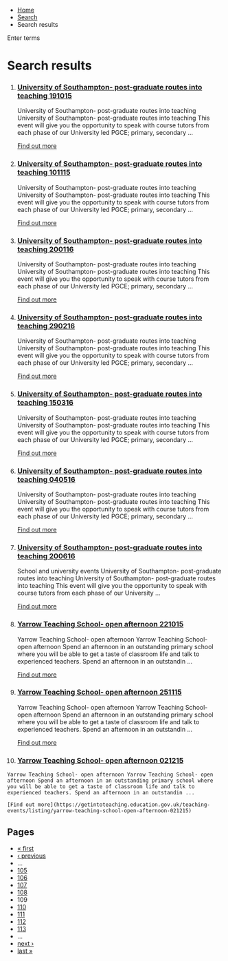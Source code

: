 *   [Home](/)
*   [Search](/search)
*   Search results

Enter terms 

Search results
==============

1.  ### [University of Southampton- post-graduate routes into teaching 191015](https://getintoteaching.education.gov.uk/teaching-events/listing/university-of-southampton-post-graduate-routes-into-teaching-191015)
    
    University of Southampton- post-graduate routes into teaching University of Southampton- post-graduate routes into teaching This event will give you the opportunity to speak with course tutors from each phase of our University led PGCE; primary, secondary ...
    
    [Find out more](https://getintoteaching.education.gov.uk/teaching-events/listing/university-of-southampton-post-graduate-routes-into-teaching-191015)
    
2.  ### [University of Southampton- post-graduate routes into teaching 101115](https://getintoteaching.education.gov.uk/teaching-events/listing/university-of-southampton-post-graduate-routes-into-teaching-101115)
    
    University of Southampton- post-graduate routes into teaching University of Southampton- post-graduate routes into teaching This event will give you the opportunity to speak with course tutors from each phase of our University led PGCE; primary, secondary ...
    
    [Find out more](https://getintoteaching.education.gov.uk/teaching-events/listing/university-of-southampton-post-graduate-routes-into-teaching-101115)
    
3.  ### [University of Southampton- post-graduate routes into teaching 200116](https://getintoteaching.education.gov.uk/teaching-events/listing/university-of-southampton-post-graduate-routes-into-teaching-200116)
    
    University of Southampton- post-graduate routes into teaching University of Southampton- post-graduate routes into teaching This event will give you the opportunity to speak with course tutors from each phase of our University led PGCE; primary, secondary ...
    
    [Find out more](https://getintoteaching.education.gov.uk/teaching-events/listing/university-of-southampton-post-graduate-routes-into-teaching-200116)
    
4.  ### [University of Southampton- post-graduate routes into teaching 290216](https://getintoteaching.education.gov.uk/teaching-events/listing/university-of-southampton-post-graduate-routes-into-teaching-290216)
    
    University of Southampton- post-graduate routes into teaching University of Southampton- post-graduate routes into teaching This event will give you the opportunity to speak with course tutors from each phase of our University led PGCE; primary, secondary ...
    
    [Find out more](https://getintoteaching.education.gov.uk/teaching-events/listing/university-of-southampton-post-graduate-routes-into-teaching-290216)
    
5.  ### [University of Southampton- post-graduate routes into teaching 150316](https://getintoteaching.education.gov.uk/teaching-events/listing/university-of-southampton-post-graduate-routes-into-teaching-150316)
    
    University of Southampton- post-graduate routes into teaching University of Southampton- post-graduate routes into teaching This event will give you the opportunity to speak with course tutors from each phase of our University led PGCE; primary, secondary ...
    
    [Find out more](https://getintoteaching.education.gov.uk/teaching-events/listing/university-of-southampton-post-graduate-routes-into-teaching-150316)
    
6.  ### [University of Southampton- post-graduate routes into teaching 040516](https://getintoteaching.education.gov.uk/teaching-events/listing/university-of-southampton-post-graduate-routes-into-teaching-040516)
    
    University of Southampton- post-graduate routes into teaching University of Southampton- post-graduate routes into teaching This event will give you the opportunity to speak with course tutors from each phase of our University led PGCE; primary, secondary ...
    
    [Find out more](https://getintoteaching.education.gov.uk/teaching-events/listing/university-of-southampton-post-graduate-routes-into-teaching-040516)
    
7.  ### [University of Southampton- post-graduate routes into teaching 200616](https://getintoteaching.education.gov.uk/teaching-events/training-provider-events/university-of-southampton-post-graduate-routes-into-teaching-200616)
    
    School and university events University of Southampton- post-graduate routes into teaching University of Southampton- post-graduate routes into teaching This event will give you the opportunity to speak with course tutors from each phase of our University ...
    
    [Find out more](https://getintoteaching.education.gov.uk/teaching-events/training-provider-events/university-of-southampton-post-graduate-routes-into-teaching-200616)
    
8.  ### [Yarrow Teaching School- open afternoon 221015](https://getintoteaching.education.gov.uk/teaching-events/listing/yarrow-teaching-school-open-afternoon-221015)
    
    Yarrow Teaching School- open afternoon Yarrow Teaching School- open afternoon Spend an afternoon in an outstanding primary school where you will be able to get a taste of classroom life and talk to experienced teachers. Spend an afternoon in an outstandin ...
    
    [Find out more](https://getintoteaching.education.gov.uk/teaching-events/listing/yarrow-teaching-school-open-afternoon-221015)
    
9.  ### [Yarrow Teaching School- open afternoon 251115](https://getintoteaching.education.gov.uk/teaching-events/listing/yarrow-teaching-school-open-afternoon-251115)
    
    Yarrow Teaching School- open afternoon Yarrow Teaching School- open afternoon Spend an afternoon in an outstanding primary school where you will be able to get a taste of classroom life and talk to experienced teachers. Spend an afternoon in an outstandin ...
    
    [Find out more](https://getintoteaching.education.gov.uk/teaching-events/listing/yarrow-teaching-school-open-afternoon-251115)
    
10.  ### [Yarrow Teaching School- open afternoon 021215](https://getintoteaching.education.gov.uk/teaching-events/listing/yarrow-teaching-school-open-afternoon-021215)
    
    Yarrow Teaching School- open afternoon Yarrow Teaching School- open afternoon Spend an afternoon in an outstanding primary school where you will be able to get a taste of classroom life and talk to experienced teachers. Spend an afternoon in an outstandin ...
    
    [Find out more](https://getintoteaching.education.gov.uk/teaching-events/listing/yarrow-teaching-school-open-afternoon-021215)
    

Pages
-----

*   [« first](/search/site "Go to first page")
*   [‹ previous](/search/site?page=107 "Go to previous page")
*   …
*   [105](/search/site?page=104 "Go to page 105")
*   [106](/search/site?page=105 "Go to page 106")
*   [107](/search/site?page=106 "Go to page 107")
*   [108](/search/site?page=107 "Go to page 108")
*   109
*   [110](/search/site?page=109 "Go to page 110")
*   [111](/search/site?page=110 "Go to page 111")
*   [112](/search/site?page=111 "Go to page 112")
*   [113](/search/site?page=112 "Go to page 113")
*   …
*   [next ›](/search/site?page=109 "Go to next page")
*   [last »](/search/site?page=1032 "Go to last page")